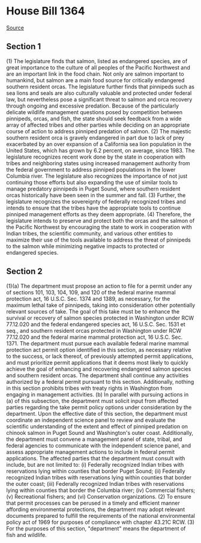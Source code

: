 # House Bill 1364

[Source](http://lawfilesext.leg.wa.gov/biennium/2021-22/Xml/Bills/House%20Bills/1364.xml)
## Section 1
(1) The legislature finds that salmon, listed as endangered species, are of great importance to the culture of all peoples of the Pacific Northwest and are an important link in the food chain. Not only are salmon important to humankind, but salmon are a main food source for critically endangered southern resident orcas. The legislature further finds that pinnipeds such as sea lions and seals are also culturally valuable and protected under federal law, but nevertheless pose a significant threat to salmon and orca recovery through ongoing and excessive predation. Because of the particularly delicate wildlife management questions posed by competition between pinnipeds, orcas, and fish, the state should seek feedback from a wide array of affected tribes and other parties while deciding on an appropriate course of action to address pinniped predation of salmon.
(2) The majestic southern resident orca is gravely endangered in part due to lack of prey exacerbated by an over expansion of a California sea lion population in the United States, which has grown by 6.2 percent, on average, since 1983. The legislature recognizes recent work done by the state in cooperation with tribes and neighboring states using increased management authority from the federal government to address pinniped populations in the lower Columbia river. The legislature also recognizes the importance of not just continuing those efforts but also expanding the use of similar tools to manage predatory pinnipeds in Puget Sound, where southern resident orcas historically have been seen in the summer and fall.
(3) Further, the legislature recognizes the sovereignty of federally recognized tribes and intends to ensure that the tribes have the appropriate tools to continue pinniped management efforts as they deem appropriate.
(4) Therefore, the legislature intends to preserve and protect both the orcas and the salmon of the Pacific Northwest by encouraging the state to work in cooperation with Indian tribes, the scientific community, and various other entities to maximize their use of the tools available to address the threat of pinnipeds to the salmon while minimizing negative impacts to protected or endangered species.

## Section 2
(1)(a) The department must propose an action to file for a permit under any of sections 101, 103, 104, 109, and 120 of the federal marine mammal protection act, 16 U.S.C. Sec. 1374 and 1389, as necessary, for the maximum lethal take of pinnipeds, taking into consideration other potentially relevant sources of take. The goal of this take must be to enhance the survival or recovery of salmon species protected in Washington under RCW 77.12.020 and the federal endangered species act, 16 U.S.C. Sec. 1531 et seq., and southern resident orcas protected in Washington under RCW 77.12.020 and the federal marine mammal protection act, 16 U.S.C. Sec. 1371. The department must pursue each available federal marine mammal protection act permit option identified in this section, as necessary relative to the success, or lack thereof, of previously attempted permit applications, and must prioritize permit applications that it deems most likely to quickly achieve the goal of enhancing and recovering endangered salmon species and southern resident orcas. The department shall continue any activities authorized by a federal permit pursuant to this section.  Additionally, nothing in this section prohibits tribes with treaty rights in Washington from engaging in management activities.
(b) In parallel with pursuing actions in (a) of this subsection, the department must solicit input from affected parties regarding the take permit policy options under consideration by the department. Upon the effective date of this section, the department must coordinate an independent science panel to review and evaluate the scientific understanding of the extent and effect of pinniped predation on chinook salmon in Puget Sound and Washington's outer coast. Additionally, the department must convene a management panel of state, tribal, and federal agencies to communicate with the independent science panel, and assess appropriate management actions to include in federal permit applications. The affected parties that the department must consult with include, but are not limited to:
(i) Federally recognized Indian tribes with reservations lying within counties that border Puget Sound;
(ii) Federally recognized Indian tribes with reservations lying within counties that border the outer coast;
(iii) Federally recognized Indian tribes with reservations lying within counties that border the Columbia river;
(iv) Commercial fishers;
(v) Recreational fishers; and
(vi) Conservation organizations.
(2) To ensure that permit processes can be perused in a timely and efficient manner affording environmental protections, the department may adopt relevant documents prepared to fulfill the requirements of the national environmental policy act of 1969 for purposes of compliance with chapter 43.21C RCW.
(3) For the purposes of this section, "department" means the department of fish and wildlife.
